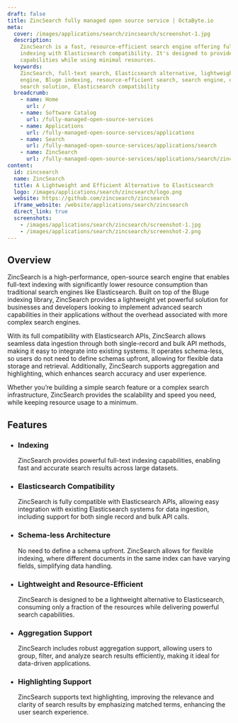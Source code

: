 ```yaml
---
draft: false
title: ZincSearch fully managed open source service | OctaByte.io
meta:
  cover: /images/applications/search/zincsearch/screenshot-1.jpg
  description:
    ZincSearch is a fast, resource-efficient search engine offering full-text
    indexing with Elasticsearch compatibility. It's designed to provide powerful search
    capabilities while using minimal resources.
  keywords:
    ZincSearch, full-text search, Elasticsearch alternative, lightweight search
    engine, Bluge indexing, resource-efficient search, search engine, open-source
    search solution, Elasticsearch compatibility
  breadcrumb:
    - name: Home
      url: /
    - name: Software Catalog
      url: /fully-managed-open-source-services
    - name: Applications
      url: /fully-managed-open-source-services/applications
    - name: Search
      url: /fully-managed-open-source-services/applications/search
    - name: ZincSearch
      url: /fully-managed-open-source-services/applications/search/zincsearch
content:
  id: zincsearch
  name: ZincSearch
  title: A Lightweight and Efficient Alternative to Elasticsearch
  logo: /images/applications/search/zincsearch/logo.png
  website: https://github.com/zincsearch/zincsearch
  iframe_website: /website/applications/search/zincsearch
  direct_link: true
  screenshots:
    - /images/applications/search/zincsearch/screenshot-1.jpg
    - /images/applications/search/zincsearch/screenshot-2.png
---
```


## Overview

ZincSearch is a high-performance, open-source search engine that enables full-text indexing with significantly lower resource consumption than traditional search engines like Elasticsearch. Built on top of the Bluge indexing library, ZincSearch provides a lightweight yet powerful solution for businesses and developers looking to implement advanced search capabilities in their applications without the overhead associated with more complex search engines.

With its full compatibility with Elasticsearch APIs, ZincSearch allows seamless data ingestion through both single-record and bulk API methods, making it easy to integrate into existing systems. It operates schema-less, so users do not need to define schemas upfront, allowing for flexible data storage and retrieval. Additionally, ZincSearch supports aggregation and highlighting, which enhances search accuracy and user experience.

Whether you’re building a simple search feature or a complex search infrastructure, ZincSearch provides the scalability and speed you need, while keeping resource usage to a minimum.

## Features

- ### Indexing

  ZincSearch provides powerful full-text indexing capabilities, enabling fast and accurate search results across large datasets.

- ### Elasticsearch Compatibility

  ZincSearch is fully compatible with Elasticsearch APIs, allowing easy integration with existing Elasticsearch systems for data ingestion, including support for both single record and bulk API calls.

- ### Schema-less Architecture

  No need to define a schema upfront. ZincSearch allows for flexible indexing, where different documents in the same index can have varying fields, simplifying data handling.

- ### Lightweight and Resource-Efficient

  ZincSearch is designed to be a lightweight alternative to Elasticsearch, consuming only a fraction of the resources while delivering powerful search capabilities.

- ### Aggregation Support

  ZincSearch includes robust aggregation support, allowing users to group, filter, and analyze search results efficiently, making it ideal for data-driven applications.

- ### Highlighting Support

  ZincSearch supports text highlighting, improving the relevance and clarity of search results by emphasizing matched terms, enhancing the user search experience.
